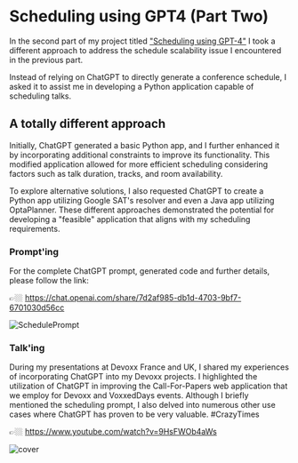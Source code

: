 # Scheduling using GPT4 (Part Two)

In the second part of my project titled ["Scheduling using GPT-4"](https://github.com/stephanj/Scheduling-using-GPT4) I took a different approach to address the schedule scalability issue I encountered in the previous part.

Instead of relying on ChatGPT to directly generate a conference schedule, I asked it to assist me in developing a Python application capable of scheduling talks.

## A totally different approach

Initially, ChatGPT generated a basic Python app, and I further enhanced it by incorporating additional constraints to improve its functionality. 
This modified application allowed for more efficient scheduling considering factors such as talk duration, tracks, and room availability.

To explore alternative solutions, I also requested ChatGPT to create a Python app utilizing Google SAT's resolver and even a Java app utilizing OptaPlanner. These different approaches demonstrated the potential for developing a "feasible" application that aligns with my scheduling requirements.

### Prompt'ing

For the complete ChatGPT prompt, generated code and further details, please follow the link: 

👉🏼 https://chat.openai.com/share/7d2af985-db1d-4703-9bf7-6701030d56cc

![SchedulePrompt](https://github.com/stephanj/Scheduling-using-GPT4-part-2/assets/179457/27117087-cc33-4d25-b690-6a5b576d04db)

### Talk'ing

During my presentations at Devoxx France and UK, I shared my experiences of incorporating ChatGPT into my Devoxx projects. I highlighted the utilization of ChatGPT in improving the Call-For-Papers web application that we employ for Devoxx and VoxxedDays events. Although I briefly mentioned the scheduling prompt, I also delved into numerous other use cases where ChatGPT has proven to be very valuable.  #CrazyTimes

👉🏼 https://www.youtube.com/watch?v=9HsFWOb4aWs

![cover](https://github.com/stephanj/Scheduling-using-GPT4-part-2/assets/179457/7f60e9b3-b834-496d-8ccd-10601cdcbd77)
